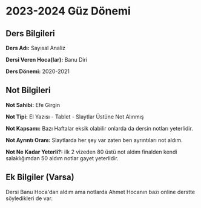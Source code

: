 # 2023-2024 Güz Dönemi

## Ders Bilgileri
**Ders Adı:** Sayısal Analiz

**Dersi Veren Hoca(lar):** Banu Diri

**Ders Dönemi:** 2020-2021

## Not Bilgileri
**Not Sahibi:** Efe Girgin

**Not Tipi:** El Yazısı - Tablet - Slaytlar Üstüne Not Alınmış

**Not Kapsamı:** Bazı Haftalar eksik olabilir onlarda da dersin notları yeterlidir.

**Not Ayrıntı Oranı:** Slaytlarda her şey var zaten ben ayrıntıları not aldım. 

**Not Ne Kadar Yeterli?:** ilk 2 vizeden 80 üstü not aldım finalden kendi salaklığımdan 50 aldım notlar gayet yeterlidir.

## Ek Bilgiler (Varsa)
Dersi Banu Hoca'dan aldım ama notlarda Ahmet Hocanın bazı online derstte söyledikleri de var.